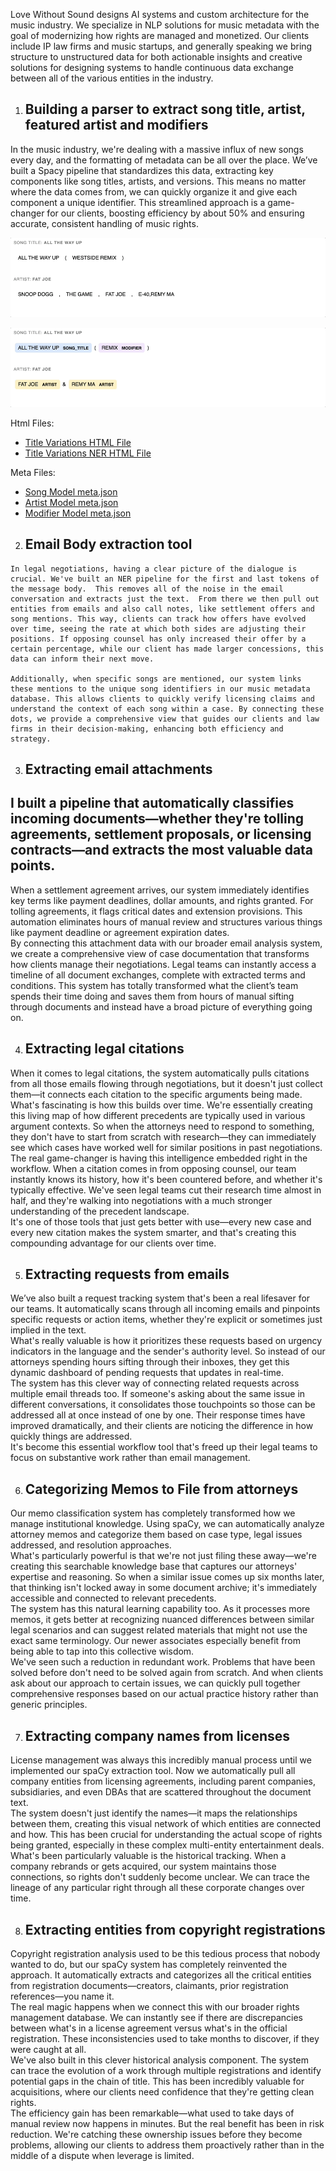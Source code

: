 Love Without Sound designs AI systems and custom architecture for the music industry. We specialize in NLP solutions for music metadata with the goal of modernizing how rights are managed and monetized. Our clients include IP law firms and music startups, and generally speaking we bring structure to unstructured data for both actionable insights and creative solutions for designing systems to handle continuous data exchange between all of the various entities in the industry.

1. ## Building a parser to extract song title, artist, featured artist and modifiers 

In the music industry, we're dealing with a massive influx of new songs every day, and the formatting of metadata can be all over the place. We’ve built a Spacy pipeline that standardizes this data, extracting key components like song titles, artists, and versions. This means no matter where the data comes from, we can quickly organize it and give each component a unique identifier. This streamlined approach is a game-changer for our clients, boosting efficiency by about 50% and ensuring accurate, consistent handling of music rights.

![Title Variations GIF](lws/assets/title_variations.gif)

![Title Variations NER GIF](lws/assets/title_variations_ner.gif)

Html Files: 
- [Title Variations HTML File](lws/assets/title_variations.html)
- [Title Variations NER HTML File](lws/assets/title_variations_ner.html)

Meta Files:
- [Song Model meta.json](lws/assets/meta_music_md_song_model.json)
- [Artist Model meta.json](lws/assets/meta_music_md_artist_model.json)
- [Modifier Model meta.json](lws/assets/meta_music_md_modifiers_model.json)


2. ## Email Body extraction tool
```text
In legal negotiations, having a clear picture of the dialogue is crucial. We've built an NER pipeline for the first and last tokens of the message body.  This removes all of the noise in the email conversation and extracts just the text.  From there we then pull out entities from emails and also call notes, like settlement offers and song mentions. This way, clients can track how offers have evolved over time, seeing the rate at which both sides are adjusting their positions. If opposing counsel has only increased their offer by a certain percentage, while our client has made larger concessions, this data can inform their next move.  

Additionally, when specific songs are mentioned, our system links these mentions to the unique song identifiers in our music metadata database. This allows clients to quickly verify licensing claims and understand the context of each song within a case. By connecting these dots, we provide a comprehensive view that guides our clients and law firms in their decision-making, enhancing both efficiency and strategy.
```

3. ## Extracting email attachments

## I built a pipeline that automatically classifies incoming documents—whether they're tolling agreements, settlement proposals, or licensing contracts—and extracts the most valuable data points.

When a settlement agreement arrives, our system immediately identifies key terms like payment deadlines, dollar amounts, and rights granted. For tolling agreements, it flags critical dates and extension provisions. This automation eliminates hours of manual review and structures various things like payment deadline or agreement expiration dates.  
By connecting this attachment data with our broader email analysis system, we create a comprehensive view of case documentation that transforms how clients manage their negotiations. Legal teams can instantly access a timeline of all document exchanges, complete with extracted terms and conditions. This system has totally transformed what the client’s team spends their time doing and saves them from hours of manual sifting through documents and instead have a broad picture of everything going on.

4. ## Extracting legal citations 

When it comes to legal citations, the system automatically pulls citations from all those emails flowing through negotiations, but it doesn't just collect them—it connects each citation to the specific arguments being made.  
What's fascinating is how this builds over time. We're essentially creating this living map of how different precedents are typically used in various argument contexts. So when the attorneys need to respond to something, they don't have to start from scratch with research—they can immediately see which cases have worked well for similar positions in past negotiations.  
The real game-changer is having this intelligence embedded right in the workflow. When a citation comes in from opposing counsel, our team instantly knows its history, how it's been countered before, and whether it's typically effective. We've seen legal teams cut their research time almost in half, and they're walking into negotiations with a much stronger understanding of the precedent landscape.  
It's one of those tools that just gets better with use—every new case and every new citation makes the system smarter, and that's creating this compounding advantage for our clients over time.

5. ## Extracting requests from emails 

We’ve also built a request tracking system that's been a real lifesaver for our teams. It automatically scans through all incoming emails and pinpoints specific requests or action items, whether they're explicit or sometimes just implied in the text.  
What's really valuable is how it prioritizes these requests based on urgency indicators in the language and the sender's authority level. So instead of our attorneys spending hours sifting through their inboxes, they get this dynamic dashboard of pending requests that updates in real-time.  
The system has this clever way of connecting related requests across multiple email threads too. If someone's asking about the same issue in different conversations, it consolidates those touchpoints so those can be addressed all at once instead of one by one. Their response times have improved dramatically, and their clients are noticing the difference in how quickly things are addressed.  
It's become this essential workflow tool that's freed up their legal teams to focus on substantive work rather than email management. 

6. ## Categorizing Memos to File from attorneys

Our memo classification system has completely transformed how we manage institutional knowledge. Using spaCy, we can automatically analyze attorney memos and categorize them based on case type, legal issues addressed, and resolution approaches.  
What's particularly powerful is that we're not just filing these away—we're creating this searchable knowledge base that captures our attorneys' expertise and reasoning. So when a similar issue comes up six months later, that thinking isn't locked away in some document archive; it's immediately accessible and connected to relevant precedents.  
The system has this natural learning capability too. As it processes more memos, it gets better at recognizing nuanced differences between similar legal scenarios and can suggest related materials that might not use the exact same terminology. Our newer associates especially benefit from being able to tap into this collective wisdom.  
We've seen such a reduction in redundant work. Problems that have been solved before don't need to be solved again from scratch. And when clients ask about our approach to certain issues, we can quickly pull together comprehensive responses based on our actual practice history rather than generic principles.

7. ## Extracting company names from licenses

License management was always this incredibly manual process until we implemented our spaCy extraction tool. Now we automatically pull all company entities from licensing agreements, including parent companies, subsidiaries, and even DBAs that are scattered throughout the document text.  
The system doesn't just identify the names—it maps the relationships between them, creating this visual network of which entities are connected and how. This has been crucial for understanding the actual scope of rights being granted, especially in these complex multi-entity entertainment deals.  
What's been particularly valuable is the historical tracking. When a company rebrands or gets acquired, our system maintains those connections, so rights don't suddenly become unclear. We can trace the lineage of any particular right through all these corporate changes over time.

8. ## Extracting entities from copyright registrations 

Copyright registration analysis used to be this tedious process that nobody wanted to do, but our spaCy system has completely reinvented the approach. It automatically extracts and categorizes all the critical entities from registration documents—creators, claimants, prior registration references—you name it.  
The real magic happens when we connect this with our broader rights management database. We can instantly see if there are discrepancies between what's in a license agreement versus what's in the official registration. These inconsistencies used to take months to discover, if they were caught at all.  
We've also built in this clever historical analysis component. The system can trace the evolution of a work through multiple registrations and identify potential gaps in the chain of title. This has been incredibly valuable for acquisitions, where our clients need confidence that they're getting clean rights.  
The efficiency gain has been remarkable—what used to take days of manual review now happens in minutes. But the real benefit has been in risk reduction. We're catching these ownership issues before they become problems, allowing our clients to address them proactively rather than in the middle of a dispute when leverage is limited.

